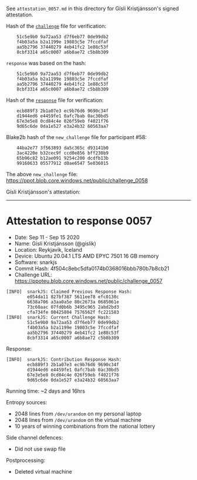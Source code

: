 See `attestation_0057.md` in this directory for Gísli Kristjánsson's signed attestation.

Hash of the [`challenge`](https://ppot.blob.core.windows.net/public/challenge_0057) file for verification:

```
	51c5e9b0 9a72aa53 d7f6eb77 0de99db2
	f4b03a5a b2a1199e 19803c5e 7fccdfaf
	aa5b2796 37440279 4eb41fc2 1e88c53f
	8cbf3314 a65c0007 a6b8ae72 c5b8b309
```

`response` was based on the hash:

```
	51c5e9b0 9a72aa53 d7f6eb77 0de99db2
	f4b03a5a b2a1199e 19803c5e 7fccdfaf
	aa5b2796 37440279 4eb41fc2 1e88c53f
	8cbf3314 a65c0007 a6b8ae72 c5b8b309
```

Hash of the [`response`](https://pse-trusted-setup-ppot.s3.eu-central-1.amazonaws.com/response_0057_gisli) file for verification:

```
	ecb889f3 2b1a07e3 ec9b76d6 9690c34f
	d1944ed6 e4459fe1 0afc7bab 0ac30bd5
	67e3e5e8 0cd84c4e 026f59eb f4021f76
	9d65c6de 0da1e527 e3a24b32 60563aa7
```

Blake2b hash of the `new_challenge` file for participant #58:

```
	44ba2e77 3f563893 da5c365c d93141b0
	3ac4220e b32cec9f ccd0e856 bff230b9
	65b96c82 b12ae091 9254c200 dcdfb13b
	99160633 05577912 d0ae6547 5e036015
```

The above `new_challenge` file: https://ppot.blob.core.windows.net/public/challenge_0058

Gísli Kristjánsson's attestation:
***
# Attestation to response 0057

- Date: Sep 11 - Sep 15 2020
- Name: Gísli Kristjánsson (@gislik)
- Location: Reykjavik, Iceland
- Device: Ubuntu 20.04.1 LTS AMD EPYC 7501 16 GB memory
- Software: snarkjs
- Commit Hash: 4f504c8ebc5dfa0174b0368016bbb780b7b8cb21
- Challenge URL: https://ppoteu.blob.core.windows.net/public/challenge_0057

```
[INFO]  snarkJS: Claimed Previous Response Hash: 
		e054da11 827bf387 5611ee78 efc0130c
		6638a706 a3aa0a5e 80c2673a 0685061e
		73c60aac 07fd0b6b 3495c965 2abd2bd3
		cfa734fe 08425804 7576562f fc221583
[INFO]  snarkJS: Current Challenge Hash: 
		51c5e9b0 9a72aa53 d7f6eb77 0de99db2
		f4b03a5a b2a1199e 19803c5e 7fccdfaf
		aa5b2796 37440279 4eb41fc2 1e88c53f
		8cbf3314 a65c0007 a6b8ae72 c5b8b309
```

Response:

```
[INFO]  snarkJS: Contribution Response Hash: 
		ecb889f3 2b1a07e3 ec9b76d6 9690c34f
		d1944ed6 e4459fe1 0afc7bab 0ac30bd5
		67e3e5e8 0cd84c4e 026f59eb f4021f76
		9d65c6de 0da1e527 e3a24b32 60563aa7
```

Running time: ~2 days and 16hrs

Entropy sources:
- 2048 lines from `/dev/urandom` on my personal laptop
- 2048 lines from `/dev/urandom` on the virtual machine
- 10 years of winning combinations from the national lottery

Side channel defences:
- Did not use swap file

Postprocessing:
- Deleted virtual machine
